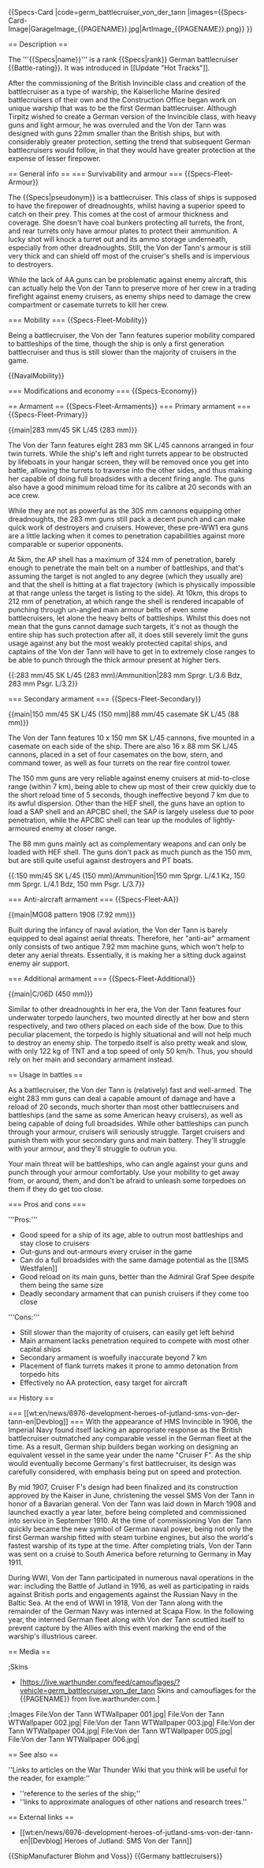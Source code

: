 {{Specs-Card
|code=germ_battlecruiser_von_der_tann
|images={{Specs-Card-Image|GarageImage_{{PAGENAME}}.jpg|ArtImage_{{PAGENAME}}.png}}
}}

== Description ==
<!-- ''In the first part of the description, cover the history of the ship's creation and military application. In the second part, tell the reader about using this ship in the game. Add a screenshot: if a beginner player has a hard time remembering vehicles by name, a picture will help them identify the ship in question.'' -->
The '''{{Specs|name}}''' is a rank {{Specs|rank}} German battlecruiser {{Battle-rating}}. It was introduced in [[Update "Hot Tracks"]].

After the commissioning of the British Invincible class and creation of the battlecruiser as a type of warship, the Kaiserliche Marine desired battlecruisers of their own and the Construction Office began work on unique warship that was to be the first German battlecruiser. Although Tirpitz wished to create a German version of the Invincible class, with heavy guns and light armour, he was overruled and the Von der Tann was designed with guns 22mm smaller than the British ships, but with considerably greater protection, setting the trend that subsequent German battlecruisers would follow, in that they would have greater protection at the expense of lesser firepower. 

== General info ==
=== Survivability and armour ===
{{Specs-Fleet-Armour}}
<!-- ''Talk about the vehicle's armour. Note the most well-defended and most vulnerable zones, e.g. the ammo magazine. Evaluate the composition of components and assemblies responsible for movement and manoeuvrability. Evaluate the survivability of the primary and secondary armaments separately. Don't forget to mention the size of the crew, which plays an important role in fleet mechanics. Save tips on preserving survivability for the "Usage in battles" section. If necessary, use a graphical template to show the most well-protected or most vulnerable points in the armour.'' -->
The {{Specs|pseudonym}} is a battlecruiser. This class of ships is supposed to have the firepower of dreadnoughts, whilst having a superior speed to catch on their prey. This comes at the cost of armour thickness and coverage. She doesn't have coal bunkers protecting all turrets, the front, and rear turrets only have armour plates to protect their ammunition. A lucky shot will knock a turret out and its ammo storage underneath, especially from other dreadnoughts. Still, the Von der Tann's armour is still very thick and can shield off most of the cruiser's shells and is impervious to destroyers.

While the lack of AA guns can be problematic against enemy aircraft, this can actually help the Von der Tann to preserve more of her crew in a trading firefight against enemy cruisers, as enemy ships need to damage the crew compartment or casemate turrets to kill her crew.

=== Mobility ===
{{Specs-Fleet-Mobility}}
<!-- ''Write about the ship's mobility. Evaluate its power and manoeuvrability, rudder rerouting speed, stopping speed at full tilt, with its maximum forward and reverse speed.'' -->
Being a battlecruiser, the Von der Tann features superior mobility compared to battleships of the time, though the ship is only a first generation battlecruiser and thus is still slower than the majority of cruisers in the game.

{{NavalMobility}}

=== Modifications and economy ===
{{Specs-Economy}}

== Armament ==
{{Specs-Fleet-Armaments}}
=== Primary armament ===
{{Specs-Fleet-Primary}}
<!-- ''Provide information about the characteristics of the primary armament. Evaluate their efficacy in battle based on their reload speed, ballistics and the capacity of their shells. Add a link to the main article about the weapon: <code><nowiki>{{main|Weapon name (calibre)}}</nowiki></code>. Broadly describe the ammunition available for the primary armament, and provide recommendations on how to use it and which ammunition to choose.'' -->
{{main|283 mm/45 SK L/45 (283 mm)}}

The Von der Tann features eight 283 mm SK L/45 cannons arranged in four twin turrets. While the ship's left and right turrets appear to be obstructed by lifeboats in your hangar screen, they will be removed once you get into battle, allowing the turrets to traverse into the other sides, and thus making her capable of doing full broadsides with a decent firing angle. The guns also have a good minimum reload time for its calibre at 20 seconds with an ace crew.

While they are not as powerful as the 305 mm cannons equipping other dreadnoughts, the 283 mm guns still pack a decent punch and can make quick work of destroyers and cruisers. However, these pre-WW1 era guns are a little lacking when it comes to penetration capabilities against more comparable or superior opponents. 

At 5km, the AP shell has a maximum of 324 mm of penetration, barely enough to penetrate the main belt on a number of battleships, and that's assuming the target is not angled to any degree (which they usually are) and that the shell is hitting at a flat trajectory (which is physically impossible at that range unless the target is listing to the side). At 10km, this drops to 212 mm of penetration, at which range the shell is rendered incapable of punching through un-angled main armour belts of even some battlecruisers, let alone the heavy belts of battleships. Whilst this does not mean that the guns cannot damage such targets, it's not as though the entire ship has such protection after all, it does still severely limit the guns usage against any but the most weakly protected capital ships, and captains of the Von der Tann will have to get in to extremely close ranges to be able to punch through the thick armour present at higher tiers. 

{{:283 mm/45 SK L/45 (283 mm)/Ammunition|283 mm Sprgr. L/3.6 Bdz, 283 mm Psgr. L/3.2}}

=== Secondary armament ===
{{Specs-Fleet-Secondary}}
<!-- ''Some ships are fitted with weapons of various calibres. Secondary armaments are defined as weapons chosen with the control <code>Select secondary weapon</code>. Evaluate the secondary armaments and give advice on how to use them. Describe the ammunition available for the secondary armament. Provide recommendations on how to use them and which ammunition to choose. Remember that any anti-air armament, even heavy calibre weapons, belong in the next section. If there is no secondary armament, remove this section.'' -->
{{main|150 mm/45 SK L/45 (150 mm)|88 mm/45 casemate SK L/45 (88 mm)}}

The Von der Tann features 10 х 150 mm SK L/45 cannons, five mounted in a casemate on each side of the ship. There are also 16 х 88 mm SK L/45 cannons, placed in a set of four casemates on the bow, stern, and command tower, as well as four turrets on the rear fire control tower.

The 150 mm guns are very reliable against enemy cruisers at mid-to-close range (within 7 km), being able to chew up most of their crew quickly due to the short reload time of 5 seconds, though ineffective beyond 7 km due to its awful dispersion. Other than the HEF shell, the guns have an option to load a SAP shell and an APCBC shell, the SAP is largely useless due to poor penetration, while the APCBC shell can tear up the modules of lightly-armoured enemy at closer range.

The 88 mm guns mainly act as complementary weapons and can only be loaded with HEF shell. The guns don't pack as much punch as the 150 mm, but are still quite useful against destroyers and PT boats.

{{:150 mm/45 SK L/45 (150 mm)/Ammunition|150 mm Sprgr. L/4.1 Kz, 150 mm Sprgr. L/4.1 Bdz, 150 mm Psgr. L/3.7}}

=== Anti-aircraft armament ===
{{Specs-Fleet-AA}}
<!-- ''An important part of the ship's armament responsible for air defence. Anti-aircraft armament is defined by the weapon chosen with the control <code>Select anti-aircraft weapons</code>. Talk about the ship's anti-air cannons and machine guns, the number of guns and their positions, their effective range, and about their overall effectiveness – including against surface targets. If there are no anti-aircraft armaments, remove this section.'' -->
{{main|MG08 pattern 1908 (7.92 mm)}}

Built during the infancy of naval aviation, the Von der Tann is barely equipped to deal against aerial threats. Therefore, her "anti-air" armament only consists of two antique 7.92 mm machine guns, which won't help to deter any aerial threats. Essentially, it is making her a sitting duck against enemy air support.

=== Additional armament ===
{{Specs-Fleet-Additional}}
<!-- ''Describe the available additional armaments of the ship: depth charges, mines, torpedoes. Talk about their positions, available ammunition and launch features such as dead zones of torpedoes. If there is no additional armament, remove this section.'' -->
{{main|C/06D (450 mm)}}

Similar to other dreadnoughts in her era, the Von der Tann features four underwater torpedo launchers, two mounted directly at her bow and stern respectively, and two others placed on each side of the bow. Due to this peculiar placement, the torpedo is highly situational and will not help much to destroy an enemy ship. The torpedo itself is also pretty weak and slow, with only 122 kg of TNT and a top speed of only 50 km/h. Thus, you should rely on her main and secondary armament instead.

== Usage in battles ==
<!-- ''Describe the technique of using this ship, the characteristics of her use in a team and tips on strategy. Abstain from writing an entire guide – don't try to provide a single point of view, but give the reader food for thought. Talk about the most dangerous opponents for this vehicle and provide recommendations on fighting them. If necessary, note the specifics of playing with this vehicle in various modes (AB, RB, SB).'' -->
As a battlecruiser, the Von der Tann is (relatively) fast and well-armed. The eight 283 mm guns can deal a capable amount of damage and have a reload of 20 seconds, much shorter than most other battlecruisers and battleships (and the same as some American heavy cruisers), as well as being capable of doing full broadsides. While other battleships can punch through your armour, cruisers will seriously struggle. Target cruisers and punish them with your secondary guns and main battery. They'll struggle with your armour, and they'll struggle to outrun you.

Your main threat will be battleships, who can angle against your guns and punch through your armour comfortably. Use your mobility to get away from, or around, them, and don't be afraid to unleash some torpedoes on them if they do get too close.

=== Pros and cons ===
<!-- ''Summarise and briefly evaluate the vehicle in terms of its characteristics and combat effectiveness. Mark its pros and cons in the bulleted list. Try not to use more than 6 points for each of the characteristics. Avoid using categorical definitions such as "bad", "good" and the like - use substitutions with softer forms such as "inadequate" and "effective".'' -->

'''Pros:'''

* Good speed for a ship of its age, able to outrun most battleships and stay close to cruisers
* Out-guns and out-armours every cruiser in the game
* Can do a full broadsides with the same damage potential as the [[SMS Westfalen]]
* Good reload on its main guns, better than the Admiral Graf Spee despite them being the same size
* Deadly secondary armament that can punish cruisers if they come too close

'''Cons:'''

* Still slower than the majority of cruisers, can easily get left behind
* Main armament lacks penetration required to compete with most other capital ships
* Secondary armament is woefully inaccurate beyond 7 km
* Placement of flank turrets makes it prone to ammo detonation from torpedo hits
* Effectively no AA protection, easy target for aircraft

== History ==
<!-- ''Describe the history of the creation and combat usage of the ship in more detail than in the introduction. If the historical reference turns out to be too long, take it to a separate article, taking a link to the article about the ship and adding a block "/History" (example: <nowiki>https://wiki.warthunder.com/(Ship-name)/History</nowiki>) and add a link to it here using the <code>main</code> template. Be sure to reference text and sources by using <code><nowiki><ref></ref></nowiki></code>, as well as adding them at the end of the article with <code><nowiki><references /></nowiki></code>. This section may also include the ship's dev blog entry (if applicable) and the in-game encyclopedia description (under <code><nowiki>=== In-game description ===</nowiki></code>, also if applicable).'' -->
=== [[wt:en/news/6976-development-heroes-of-jutland-sms-von-der-tann-en|Devblog]] ===
With the appearance of HMS Invincible in 1906, the Imperial Navy found itself lacking an appropriate response as the British battlecruiser outmatched any comparable vessel in the German fleet at the time. As a result, German ship builders began working on designing an equivalent vessel in the same year under the name "Cruiser F". As the ship would eventually become Germany's first battlecruiser, its design was carefully considered, with emphasis being put on speed and protection.

By mid 1907, Cruiser F's design had been finalized and its construction approved by the Kaiser in June, christening the vessel SMS Von der Tann in honor of a Bavarian general. Von der Tann was laid down in March 1908 and launched exactly a year later, before being completed and commissioned into service in September 1910. At the time of commissioning Von der Tann quickly became the new symbol of German naval power, being not only the first German warship fitted with steam turbine engines, but also the world's fastest warship of its type at the time. After completing trials, Von der Tann was sent on a cruise to South America before returning to Germany in May 1911.

During WWI, Von der Tann participated in numerous naval operations in the war: including the Battle of Jutland in 1916, as well as participating in raids against British ports and engagements against the Russian Navy in the Baltic Sea. At the end of WWI in 1918, Von der Tann along with the remainder of the German Navy was interned at Scapa Flow. In the following year, the interned German fleet along with Von der Tann scuttled itself to prevent capture by the Allies with this event marking the end of the warship's illustrious career.

== Media ==
<!-- ''Excellent additions to the article would be video guides, screenshots from the game, and photos.'' -->

;Skins

* [https://live.warthunder.com/feed/camouflages/?vehicle=germ_battlecruiser_von_der_tann Skins and camouflages for the {{PAGENAME}} from live.warthunder.com.]

;Images
<gallery mode="packed" caption="SMS Von der Tann Devblog Images" heights="150">
File:Von der Tann WTWallpaper 001.jpg|
File:Von der Tann WTWallpaper 002.jpg|
File:Von der Tann WTWallpaper 003.jpg|
File:Von der Tann WTWallpaper 004.jpg|
File:Von der Tann WTWallpaper 005.jpg|
File:Von der Tann WTWallpaper 006.jpg|
</gallery>

== See also ==
<!-- ''Links to articles on the War Thunder Wiki that you think will be useful for the reader, for example:''
* ''reference to the series of the ship;''
* ''links to approximate analogues of other nations and research trees.'' -->
''Links to articles on the War Thunder Wiki that you think will be useful for the reader, for example:''

* ''reference to the series of the ship;''
* ''links to approximate analogues of other nations and research trees.''

== External links ==
<!-- ''Paste links to sources and external resources, such as:''
* ''topic on the official game forum;''
* ''other literature.'' -->

* [[wt:en/news/6976-development-heroes-of-jutland-sms-von-der-tann-en|[Devblog] Heroes of Jutland: SMS Von der Tann]]

{{ShipManufacturer Blohm and Voss}}
{{Germany battlecruisers}}